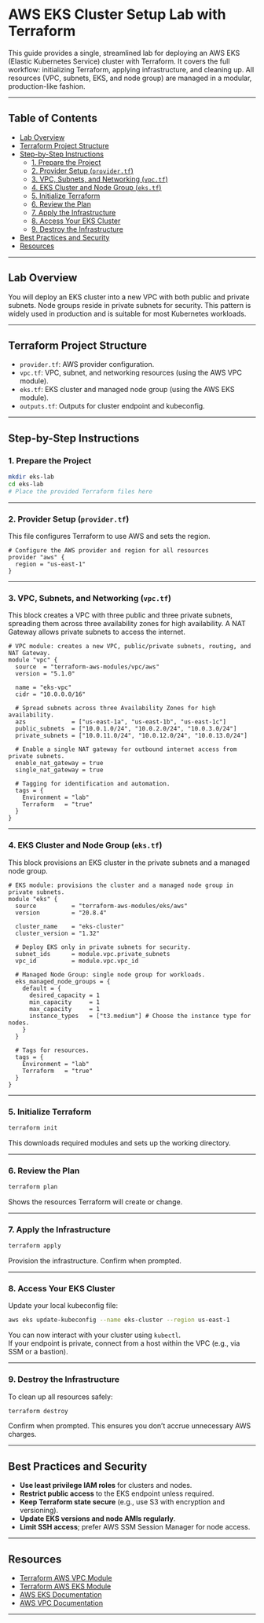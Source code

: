 # AWS EKS Cluster Setup Lab with Terraform

This guide provides a single, streamlined lab for deploying an AWS EKS (Elastic Kubernetes Service) cluster with Terraform. It covers the full workflow: initializing Terraform, applying infrastructure, and cleaning up. All resources (VPC, subnets, EKS, and node group) are managed in a modular, production-like fashion.

---

## Table of Contents

- [Lab Overview](#lab-overview)
- [Terraform Project Structure](#terraform-project-structure)
- [Step-by-Step Instructions](#step-by-step-instructions)
  - [1. Prepare the Project](#1-prepare-the-project)
  - [2. Provider Setup (`provider.tf`)](#2-provider-setup-providertf)
  - [3. VPC, Subnets, and Networking (`vpc.tf`)](#3-vpc-subnets-and-networking-vpctf)
  - [4. EKS Cluster and Node Group (`eks.tf`)](#4-eks-cluster-and-node-group-ekstf)
  - [5. Initialize Terraform](#5-initialize-terraform)
  - [6. Review the Plan](#6-review-the-plan)
  - [7. Apply the Infrastructure](#7-apply-the-infrastructure)
  - [8. Access Your EKS Cluster](#8-access-your-eks-cluster)
  - [9. Destroy the Infrastructure](#9-destroy-the-infrastructure)
- [Best Practices and Security](#best-practices-and-security)
- [Resources](#resources)

---

## Lab Overview

You will deploy an EKS cluster into a new VPC with both public and private subnets. Node groups reside in private subnets for security. This pattern is widely used in production and is suitable for most Kubernetes workloads.

---

## Terraform Project Structure

- `provider.tf`: AWS provider configuration.
- `vpc.tf`: VPC, subnet, and networking resources (using the AWS VPC module).
- `eks.tf`: EKS cluster and managed node group (using the AWS EKS module).
- `outputs.tf`: Outputs for cluster endpoint and kubeconfig.

---

## Step-by-Step Instructions

### 1. Prepare the Project

```bash
mkdir eks-lab
cd eks-lab
# Place the provided Terraform files here
```

---

### 2. Provider Setup (`provider.tf`)

This file configures Terraform to use AWS and sets the region.

```hcl
# Configure the AWS provider and region for all resources
provider "aws" {
  region = "us-east-1"
}
```

---

### 3. VPC, Subnets, and Networking (`vpc.tf`)

This block creates a VPC with three public and three private subnets, spreading them across three availability zones for high availability. A NAT Gateway allows private subnets to access the internet.

```hcl
# VPC module: creates a new VPC, public/private subnets, routing, and NAT Gateway.
module "vpc" {
  source  = "terraform-aws-modules/vpc/aws"
  version = "5.1.0"

  name = "eks-vpc"
  cidr = "10.0.0.0/16"

  # Spread subnets across three Availability Zones for high availability.
  azs             = ["us-east-1a", "us-east-1b", "us-east-1c"]
  public_subnets  = ["10.0.1.0/24", "10.0.2.0/24", "10.0.3.0/24"]
  private_subnets = ["10.0.11.0/24", "10.0.12.0/24", "10.0.13.0/24"]

  # Enable a single NAT gateway for outbound internet access from private subnets.
  enable_nat_gateway = true
  single_nat_gateway = true

  # Tagging for identification and automation.
  tags = {
    Environment = "lab"
    Terraform   = "true"
  }
}
```

---

### 4. EKS Cluster and Node Group (`eks.tf`)

This block provisions an EKS cluster in the private subnets and a managed node group.

```hcl
# EKS module: provisions the cluster and a managed node group in private subnets.
module "eks" {
  source          = "terraform-aws-modules/eks/aws"
  version         = "20.8.4"

  cluster_name    = "eks-cluster"
  cluster_version = "1.32"

  # Deploy EKS only in private subnets for security.
  subnet_ids      = module.vpc.private_subnets
  vpc_id          = module.vpc.vpc_id

  # Managed Node Group: single node group for workloads.
  eks_managed_node_groups = {
    default = {
      desired_capacity = 1
      min_capacity     = 1
      max_capacity     = 1
      instance_types   = ["t3.medium"] # Choose the instance type for nodes.
    }
  }

  # Tags for resources.
  tags = {
    Environment = "lab"
    Terraform   = "true"
  }
}
```

---

### 5. Initialize Terraform

```bash
terraform init
```
This downloads required modules and sets up the working directory.

---

### 6. Review the Plan

```bash
terraform plan
```
Shows the resources Terraform will create or change.

---

### 7. Apply the Infrastructure

```bash
terraform apply
```
Provision the infrastructure. Confirm when prompted.

---

### 8. Access Your EKS Cluster

Update your local kubeconfig file:

```bash
aws eks update-kubeconfig --name eks-cluster --region us-east-1
```
You can now interact with your cluster using `kubectl`.  
If your endpoint is private, connect from a host within the VPC (e.g., via SSM or a bastion).

---

### 9. Destroy the Infrastructure

To clean up all resources safely:

```bash
terraform destroy
```
Confirm when prompted. This ensures you don’t accrue unnecessary AWS charges.

---

## Best Practices and Security

- **Use least privilege IAM roles** for clusters and nodes.
- **Restrict public access** to the EKS endpoint unless required.
- **Keep Terraform state secure** (e.g., use S3 with encryption and versioning).
- **Update EKS versions and node AMIs regularly**.
- **Limit SSH access**; prefer AWS SSM Session Manager for node access.

---

## Resources

- [Terraform AWS VPC Module](https://github.com/terraform-aws-modules/terraform-aws-vpc)
- [Terraform AWS EKS Module](https://github.com/terraform-aws-modules/terraform-aws-eks)
- [AWS EKS Documentation](https://docs.aws.amazon.com/eks/latest/userguide/what-is-eks.html)
- [AWS VPC Documentation](https://docs.aws.amazon.com/vpc/latest/userguide/what-is-amazon-vpc.html)

---
